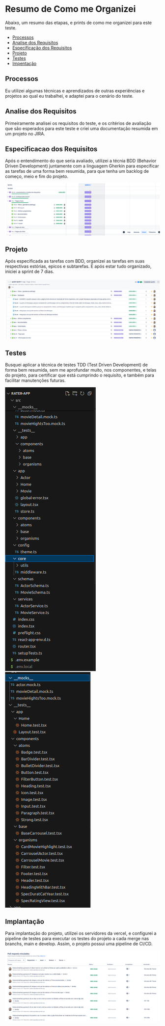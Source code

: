 # Resumo de Como me Organizei

Abaixo, um resumo das etapas, e prints de como me organizei para este teste.

-  [Processos](#processos)
-  [Analise dos Requisitos](#analise-dos-requisitos)
-  [Especificação dos Requisitos](#especificacao-dos-requisitos)
-  [Projeto](#projeto)
-  [Testes](#testes)
-  [Impentação](#implantação)

## Processos

Eu utilizei algumas técnicas e aprendizados de outras experiências e projetos ao qual eu trabalhei, e adaptei para o cenário do teste.

## Analise dos Requisitos

Primeiramente analisei os requisitos do teste, e os critérios de avaliação que são esperados para este teste e criei uma documentação resumida em um projeto no JIRA.

## Especificacao dos Requisitos

Após o entendimento do que seria avaliado, utilizei a técnia BDD (Behavior Driven Development) juntamente com a linguagem Gherkin para especificar as tarefas de uma forma bem resumida, para que tenha um backlog de começo, meio e fim do projeto.

![Rater App](/docs/images/epicos.png "Epicos")

## Projeto

Após especificada as tarefas com BDD, organizei as tarefas em suas respectivas estórias, epicos e subtarefas. E após estar tudo organizado, iniciei a sprint de 7 dias.

![Rater App](/docs/images/listar-2.png "Epicos")

## Testes

Busquei aplicar a técnica de testes TDD (Test Driven Development) de forma bem resumida, sem me aprofundar muito, nos componentes, e telas do projeto, para certificar que está cumprindo o requisito, e também para facilitar manutenções futuras.

![Rater App](/docs/images/testes-fechado.png "Testes Pasta Fechada")
![Rater App](/docs/images/testes-aberto.png "Testes Pasta Aberta")

## Implantação

Para implantação do projeto, utilizei os servidores da vercel, e configurei a pipeline de testes para executar os testes do projeto a cada merge nas branchs, main e develop. Assim, o projeto possui uma pipeline de CI/CD.

![Rater App](/docs/images/pull-requests.png "Pipeline")
